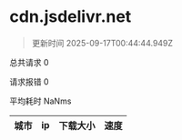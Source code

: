 
  # cdn.jsdelivr.net

  > 更新时间 2025-09-17T00:44:44.949Z
  
  总共请求 0

  请求报错 0

  平均耗时 NaNms

|城市|ip|下载大小|速度|
|-----|----------|---|---|

  
